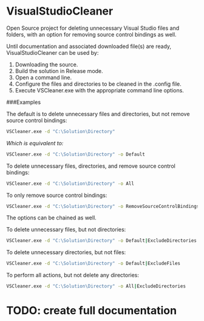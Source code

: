 VisualStudioCleaner
===================

Open Source project for deleting unnecessary Visual Studio files and folders, with an option for removing source control bindings as well.

Until documentation and associated downloaded file(s) are ready, VisualStudioCleaner can be used by:

1. Downloading the source.
2. Build the solution in Release mode.
2. Open a command line.
3. Configure the files and directories to be cleaned in the .config file.
4. Execute VSCleaner.exe with the appropriate command line options.

###Examples

The default is to delete unnecessary files and directories, but not remove source control bindings:

```bat
VSCleaner.exe -d "C:\Solution\Directory"
```
_Which is equivalent to:_
```bat
VSCleaner.exe -d "C:\Solution\Directory" -o Default
```

To delete unnecessary files, directories, and remove source control bindings:

```bat
VSCleaner.exe -d "C:\Solution\Directory" -o All
```

To only remove source control bindings:

```bat
VSCleaner.exe -d "C:\Solution\Directory" -o RemoveSourceControlBindings
```

The options can be chained as well.

To delete unnecessary files, but not directories:

```bat
VSCleaner.exe -d "C:\Solution\Directory" -o Default|ExcludeDirectories
```

To delete unnecessary directories, but not files:

```bat
VSCleaner.exe -d "C:\Solution\Directory" -o Default|ExcludeFiles
```

To perform all actions, but not delete any directories:
```bat
VSCleaner.exe -d "C:\Solution\Directory" -o All|ExcludeDirectories
```


TODO: create full documentation
===================
